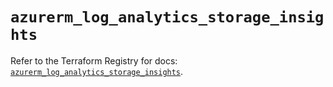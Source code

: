 # `azurerm_log_analytics_storage_insights`

Refer to the Terraform Registry for docs: [`azurerm_log_analytics_storage_insights`](https://registry.terraform.io/providers/hashicorp/azurerm/4.9.0/docs/resources/log_analytics_storage_insights).
